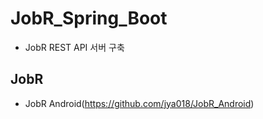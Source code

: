 # JobR_Spring_Boot
- JobR REST API 서버 구축

## JobR
 - JobR Android(https://github.com/jya018/JobR_Android)
